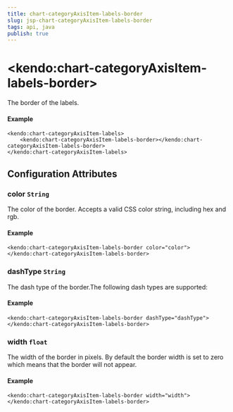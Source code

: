 ```yaml
---
title: chart-categoryAxisItem-labels-border
slug: jsp-chart-categoryAxisItem-labels-border
tags: api, java
publish: true
---
```


# \<kendo:chart-categoryAxisItem-labels-border\>

The border of the labels.

#### Example
    <kendo:chart-categoryAxisItem-labels>
        <kendo:chart-categoryAxisItem-labels-border></kendo:chart-categoryAxisItem-labels-border>
    </kendo:chart-categoryAxisItem-labels>

## Configuration Attributes

### color `String`

The color of the border. Accepts a valid CSS color string, including hex and rgb.

#### Example
    <kendo:chart-categoryAxisItem-labels-border color="color">
    </kendo:chart-categoryAxisItem-labels-border>

### dashType `String`

The dash type of the border.The following dash types are supported:

#### Example
    <kendo:chart-categoryAxisItem-labels-border dashType="dashType">
    </kendo:chart-categoryAxisItem-labels-border>

### width `float`

The width of the border in pixels. By default the border width is set to zero which means that the border will not appear.

#### Example
    <kendo:chart-categoryAxisItem-labels-border width="width">
    </kendo:chart-categoryAxisItem-labels-border>

